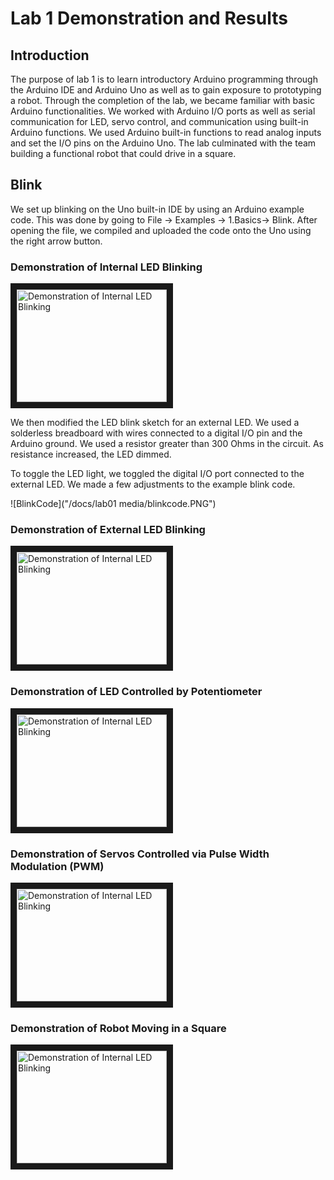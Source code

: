 # Lab 1 Demonstration and Results
## Introduction

The purpose of lab 1 is to learn introductory Arduino programming through the Arduino IDE and Arduino Uno as well as to gain exposure to prototyping a robot. Through the completion of the lab, we became familiar with basic Arduino functionalities. We worked with Arduino I/O ports as well as serial communication for LED, servo control, and communication using built-in Arduino functions. We used Arduino built-in functions to read analog inputs and set the I/O pins on the Arduino Uno. The lab culminated with the team building a functional robot that could drive in a square.

## Blink

We set up blinking on the Uno built-in IDE by using an Arduino example code. This was done by going to File -> Examples -> 1.Basics-> Blink. After opening the file, we compiled and uploaded the code onto the Uno using the right arrow button. 
  
### Demonstration of Internal LED Blinking
<a href="http://www.youtube.com/watch?feature=player_embedded&v=Xe242vkh8Xo" target="_blank"><img src="http://img.youtube.com/vi/Xe242vkh8Xo/0.jpg" 
alt="Demonstration of Internal LED Blinking" width="240" height="180" border="10" /></a>

We then modified the LED blink sketch for an external LED. We used a solderless breadboard with wires connected to a digital I/O pin and the Arduino ground. We used a resistor greater than 300 Ohms in the circuit. As resistance increased, the LED dimmed. 


To toggle the LED light, we toggled the digital I/O port connected to the external LED. We made a few adjustments to the example blink code.

![BlinkCode]("/docs/lab01 media/blinkcode.PNG")

### Demonstration of External LED Blinking
<a href="http://www.youtube.com/watch?feature=player_embedded&v=pbVh3dkpa-c" target="_blank"><img src="http://img.youtube.com/vi/pbVh3dkpa-c/0.jpg" alt="Demonstration of Internal LED Blinking" width="240" height="180" border="10" /></a>

### Demonstration of LED Controlled by Potentiometer

<a href="http://www.youtube.com/watch?feature=player_embedded&v=Dvo0qhI7H8Y" target="_blank"><img src="http://img.youtube.com/vi/Dvo0qhI7H8Y/0.jpg" alt="Demonstration of Internal LED Blinking" width="240" height="180" border="10" /></a>
### Demonstration of Servos Controlled via Pulse Width Modulation (PWM)


<a href="http://www.youtube.com/watch?feature=player_embedded&v=rJJShOBNLfM" target="_blank"><img src="http://img.youtube.com/vi/rJJShOBNLfM/0.jpg" alt="Demonstration of Internal LED Blinking" width="240" height="180" border="10" /></a>
### Demonstration of Robot Moving in a Square


<a href="http://www.youtube.com/watch?feature=player_embedded&v=az1fnLFKQlA" target="_blank"><img src="http://img.youtube.com/vi/az1fnLFKQlA/0.jpg" alt="Demonstration of Internal LED Blinking" width="240" height="180" border="10" /></a>
